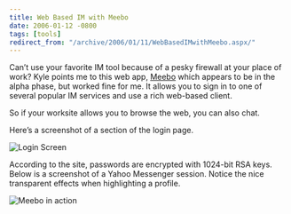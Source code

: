 ```yaml
---
title: Web Based IM with Meebo
date: 2006-01-12 -0800
tags: [tools]
redirect_from: "/archive/2006/01/11/WebBasedIMwithMeebo.aspx/"
---
```


Can’t use your favorite IM tool because of a pesky firewall at your
place of work? Kyle points me to this web app,
[Meebo](http://meebo.com/) which appears to be in the alpha phase, but
worked fine for me. It allows you to sign in to one of several popular
IM services and use a rich web-based client.

So if your worksite allows you to browse the web, you can also chat.

Here’s a screenshot of a section of the login page.

![Login Screen](https://haacked.com/images/meeboHome.gif)

According to the site, passwords are encrypted with 1024-bit RSA keys.
Below is a screenshot of a Yahoo Messenger session. Notice the nice
transparent effects when highlighting a profile.

![Meebo in action](https://haacked.com/images/Meebo.gif)

